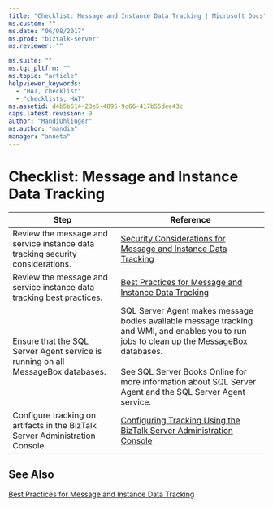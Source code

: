 ```yaml
---
title: "Checklist: Message and Instance Data Tracking | Microsoft Docs"
ms.custom: ""
ms.date: "06/08/2017"
ms.prod: "biztalk-server"
ms.reviewer: ""

ms.suite: ""
ms.tgt_pltfrm: ""
ms.topic: "article"
helpviewer_keywords: 
  - "HAT, checklist"
  - "checklists, HAT"
ms.assetid: d4b5b614-23e5-4895-9c66-417b55dee43c
caps.latest.revision: 9
author: "MandiOhlinger"
ms.author: "mandia"
manager: "anneta"
---
```

# Checklist: Message and Instance Data Tracking
|Step|Reference|  
|----------|---------------|  
|Review the message and service instance data tracking  security considerations.|[Security Considerations for Message and Instance Data Tracking](../core/security-considerations-for-message-and-instance-data-tracking.md)|  
|Review the  message and service instance data tracking best practices.|[Best Practices for Message and Instance Data Tracking](../core/best-practices-for-message-and-instance-data-tracking.md)|  
|Ensure that the SQL Server Agent service is running on all MessageBox databases.|SQL Server Agent makes message bodies available message tracking and WMI, and enables you to run jobs to clean up the MessageBox databases.<br /><br /> See SQL Server Books Online for more information about SQL Server Agent and the SQL Server Agent service.|  
|Configure tracking on artifacts in the BizTalk Server Administration Console.|[Configuring Tracking Using the BizTalk Server Administration Console](http://msdn.microsoft.com/49b7f9d3-60b5-41bd-ba8b-029253926bef)|  
  
## See Also  
 [Best Practices for Message and Instance Data Tracking](../core/best-practices-for-message-and-instance-data-tracking.md)